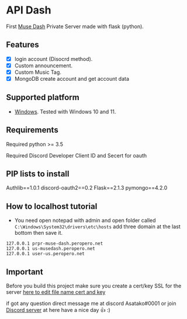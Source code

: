 # API Dash

First [Muse Dash](https://store.steampowered.com/app/774171/Muse_Dash/) Private Server made with flask (python).

## Features
- [x] login account (Disocrd method).
- [x] Custom announcement.
- [x] Custom Music Tag.
- [x] MongoDB create account and get account data

## Supported platform
- [Windows](https://www.microsoft.com/en-us/windows). Tested with Windows 10 and 11.

## Requirements
Required python >= 3.5

Required Discord Developer Client ID and Secert for oauth

## PIP lists to install
Authlib==1.0.1
discord-oauth2==0.2
Flask==2.1.3
pymongo==4.2.0

## How to localhost tutorial
- You need open notepad with admin and open folder called `C:\Windows\System32\drivers\etc\hosts` add three domain at the last bottom then save it.
```text
127.0.0.1 prpr-muse-dash.peropero.net
127.0.0.1 us-musedash.peropero.net
127.0.0.1 user-us.peropero.net
```

## Important

Before you build this project make sure you create a cert/key SSL for the server [here to edit file name cert and key](https://github.com/FeffyLaffy/API-Dash/blob/0c4690de1b40a78bfca189115ac994bfe9c10af4/main.py#L255)

if got any question direct message me at discord Asatako#0001 or join [Discord server](https://discord.gg/wqd4NFy6pW) at here have a nice day 👍 :)
